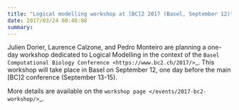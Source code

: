 ```yaml
---
title: "Logical modelling workshop at [BC]2 2017 (Basel, September 12)"
date: 2017/03/24 08:48:08
summary: 
---
```

Julien Dorier, Laurence Calzone, and Pedro Monteiro are planning a one-day workshop dedicated to Logical Modelling in the context of the `Basel Computational Biology Conference <https://www.bc2.ch/2017/>`_.
This workshop will take place in Basel on September 12, one day before the main [BC]2 conference (September 13-15).

More details are available on the `workshop page </events/2017-bc2-workshop/>`_.

